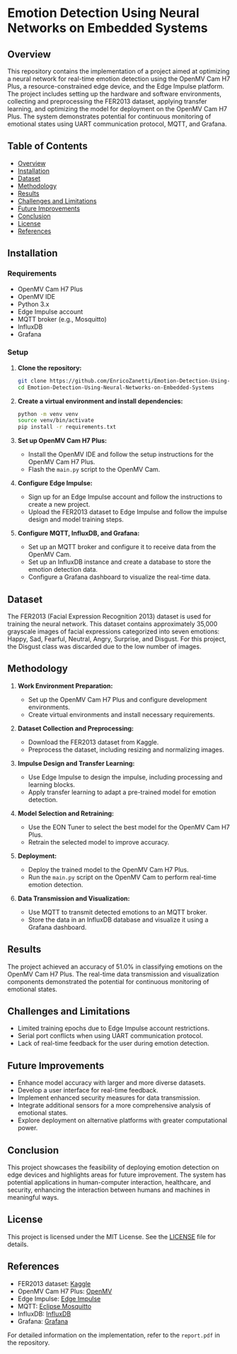 # Emotion Detection Using Neural Networks on Embedded Systems

## Overview

This repository contains the implementation of a project aimed at optimizing a neural network for real-time emotion detection using the OpenMV Cam H7 Plus, a resource-constrained edge device, and the Edge Impulse platform. The project includes setting up the hardware and software environments, collecting and preprocessing the FER2013 dataset, applying transfer learning, and optimizing the model for deployment on the OpenMV Cam H7 Plus. The system demonstrates potential for continuous monitoring of emotional states using UART communication protocol, MQTT, and Grafana.

## Table of Contents
- [Overview](#overview)
- [Installation](#installation)
- [Dataset](#dataset)
- [Methodology](#methodology)
- [Results](#results)
- [Challenges and Limitations](#challenges-and-limitations)
- [Future Improvements](#future-improvements)
- [Conclusion](#conclusion)
- [License](#license)
- [References](#references)

## Installation

### Requirements
- OpenMV Cam H7 Plus
- OpenMV IDE
- Python 3.x
- Edge Impulse account
- MQTT broker (e.g., Mosquitto)
- InfluxDB
- Grafana

### Setup

1. **Clone the repository:**
   ```bash
   git clone https://github.com/EnricoZanetti/Emotion-Detection-Using-Neural-Networks-on-Embedded-Systems.git
   cd Emotion-Detection-Using-Neural-Networks-on-Embedded-Systems
   ```

2. **Create a virtual environment and install dependencies:**
   ```bash
   python -m venv venv
   source venv/bin/activate
   pip install -r requirements.txt
   ```

3. **Set up OpenMV Cam H7 Plus:**
   - Install the OpenMV IDE and follow the setup instructions for the OpenMV Cam H7 Plus.
   - Flash the `main.py` script to the OpenMV Cam.

4. **Configure Edge Impulse:**
   - Sign up for an Edge Impulse account and follow the instructions to create a new project.
   - Upload the FER2013 dataset to Edge Impulse and follow the impulse design and model training steps.

5. **Configure MQTT, InfluxDB, and Grafana:**
   - Set up an MQTT broker and configure it to receive data from the OpenMV Cam.
   - Set up an InfluxDB instance and create a database to store the emotion detection data.
   - Configure a Grafana dashboard to visualize the real-time data.

## Dataset

The FER2013 (Facial Expression Recognition 2013) dataset is used for training the neural network. This dataset contains approximately 35,000 grayscale images of facial expressions categorized into seven emotions: Happy, Sad, Fearful, Neutral, Angry, Surprise, and Disgust. For this project, the Disgust class was discarded due to the low number of images.

## Methodology

1. **Work Environment Preparation:**
   - Set up the OpenMV Cam H7 Plus and configure development environments.
   - Create virtual environments and install necessary requirements.

2. **Dataset Collection and Preprocessing:**
   - Download the FER2013 dataset from Kaggle.
   - Preprocess the dataset, including resizing and normalizing images.

3. **Impulse Design and Transfer Learning:**
   - Use Edge Impulse to design the impulse, including processing and learning blocks.
   - Apply transfer learning to adapt a pre-trained model for emotion detection.

4. **Model Selection and Retraining:**
   - Use the EON Tuner to select the best model for the OpenMV Cam H7 Plus.
   - Retrain the selected model to improve accuracy.

5. **Deployment:**
   - Deploy the trained model to the OpenMV Cam H7 Plus.
   - Run the `main.py` script on the OpenMV Cam to perform real-time emotion detection.

6. **Data Transmission and Visualization:**
   - Use MQTT to transmit detected emotions to an MQTT broker.
   - Store the data in an InfluxDB database and visualize it using a Grafana dashboard.

## Results

The project achieved an accuracy of 51.0% in classifying emotions on the OpenMV Cam H7 Plus. The real-time data transmission and visualization components demonstrated the potential for continuous monitoring of emotional states.

## Challenges and Limitations

- Limited training epochs due to Edge Impulse account restrictions.
- Serial port conflicts when using UART communication protocol.
- Lack of real-time feedback for the user during emotion detection.

## Future Improvements

- Enhance model accuracy with larger and more diverse datasets.
- Develop a user interface for real-time feedback.
- Implement enhanced security measures for data transmission.
- Integrate additional sensors for a more comprehensive analysis of emotional states.
- Explore deployment on alternative platforms with greater computational power.

## Conclusion

This project showcases the feasibility of deploying emotion detection on edge devices and highlights areas for future improvement. The system has potential applications in human-computer interaction, healthcare, and security, enhancing the interaction between humans and machines in meaningful ways.

## License

This project is licensed under the MIT License. See the [LICENSE](LICENSE) file for details.

## References

- FER2013 dataset: [Kaggle](https://www.kaggle.com/c/challenges-in-representation-learning-facial-expression-recognition-challenge/data)
- OpenMV Cam H7 Plus: [OpenMV](https://openmv.io/products/openmv-cam-h7-plus)
- Edge Impulse: [Edge Impulse](https://www.edgeimpulse.com/)
- MQTT: [Eclipse Mosquitto](https://mosquitto.org/)
- InfluxDB: [InfluxDB](https://www.influxdata.com/)
- Grafana: [Grafana](https://grafana.com/)

For detailed information on the implementation, refer to the `report.pdf` in the repository.

